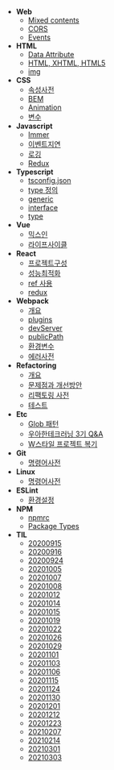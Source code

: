 - **Web**
  - [Mixed contents](posts/)
  - [CORS](posts/web/cors.md)
  - [Events](posts/web/evnets.md)
- **HTML**
  - [Data Attribute](posts/html/data-attribute.md)
  - [HTML, XHTML, HTML5](posts/html/html-xhtml-html5.md)
  - [img](posts/html/img.md)
- **CSS**
  - [속성사전](posts/css/속성사전.md)
  - [BEM](posts/css/bem.md)
  - [Animation](posts/css/animation.md)
  - [변수](posts/css/variables.md)
- **Javascript**
  - [Immer](posts/javascript/immer.md)
  - [이벤트지연](posts/javascript/이벤트지연.md)
  - [로깅](posts/javascript/logging.md)
  - [Redux](posts/javascript/redux.md)
- **Typescript**
  - [tsconfig.json](posts/typescript/tsconfig.md)
  - [type 정의](posts/typescript/type_정의.md)
  - [generic](posts/typescript/generic.md)
  - [interface](posts/typescript/interface.md)
  - [type](posts/typescript/type.md)
- **Vue**
  - [믹스인](posts/vue/믹스인.md)
  - [라이프사이클](posts/vue/라이프사이클.md)
- **React**
  - [프로젝트구성](posts/react/프로젝트구성.md)
  - [성능최적화](posts/react/performance-optimization.md)
  - [ref 사용](posts/react/ref.md)
  - [redux](posts/react/redux.md)
- **Webpack**
  - [개요](posts/webpack/개요.md)
  - [plugins](posts/webpack/plugins.md)
  - [devServer](posts/webpack/devServer.md)
  - [publicPath](posts/webpack/publicPath.md)
  - [환경변수](posts/webpack/환경변수.md)
  - [에러사전](posts/webpack/에러사전.md)
- **Refactoring**
  - [개요](posts/refactoring/개요.md)
  - [문제점과 개선방안](posts/refactoring/문제점과_개선방안.md)
  - [리팩토링 사전](posts/refactoring/리팩토링_사전.md)
  - [테스트](posts/refactoring/테스트.md)
- **Etc**
  - [Glob 패턴](posts/etc/Glob-패턴.md)
  - [우아한테크러닝 3기 Q&A](posts/etc/oohah-tech-learning3-qna.md)
  - [W스타일 프로젝트 복기](posts/etc/wstyle_review.md)
- **Git**
  - [명령어사전](posts/git/명령어사전.md)
- **Linux**
  - [명령어사전](posts/linux/명령어사전.md)
- **ESLint**
  - [환경설정](posts/eslint/환경설정.md)
- **NPM**
  - [npmrc](posts/npm/npmrc.md)
  - [Package Types](posts/npm/package_types.md)
- **TIL**
  - [20200915](posts/til/20200915.md)
  - [20200916](posts/til/20200916.md)
  - [20200924](posts/til/20200924.md)
  - [20201005](posts/til/20201005.md)
  - [20201007](posts/til/20201007.md)
  - [20201008](posts/til/20201008.md)
  - [20201012](posts/til/20201012.md)
  - [20201014](posts/til/20201014.md)
  - [20201015](posts/til/20201015.md)
  - [20201019](posts/til/20201019.md)
  - [20201022](posts/til/20201022.md)
  - [20201026](posts/til/20201026.md)
  - [20201029](posts/til/20201029.md)
  - [20201101](posts/til/20201101.md)
  - [20201103](posts/til/20201103.md)
  - [20201106](posts/til/20201106.md)
  - [20201115](posts/til/20201115.md)
  - [20201124](posts/til/20201124.md)
  - [20201130](posts/til/20201130.md)
  - [20201201](posts/til/20201201.md)
  - [20201212](posts/til/20201212.md)
  - [20201223](posts/til/20201223.md)
  - [20210207](posts/til/20210207.md)
  - [20210214](posts/til/20210214.md)
  - [20210301](posts/til/20210301.md)
  - [20210303](posts/til/20210303.md)
